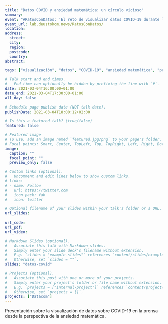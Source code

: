 ```yaml
---
title: "Datos COVID y ansiedad matemática: un círculo vicioso"
summary: 
event: "#RatosConDatos: 'El reto de visualizar datos COVID-19 durante la pandemia'"
event_url: lab.deustokom.news/RatosConDatos/
location:
address:
  street:
  city:
  region:
  postcode:
  country:
abstract:

tags: ["visualización", "datos", "COVID-19", "ansiedad matemática", "presentación"]

# Talk start and end times.
#   End time can optionally be hidden by prefixing the line with `#`.
date: 2021-03-04T16:00:00+01:00
date_end: 2021-03-04T17:30:00+01:00
all_day: false

# Schedule page publish date (NOT talk date).
publishDate: 2021-03-04T18:00:12+02:00

# Is this a featured talk? (true/false)
featured: false

# Featured image
# To use, add an image named `featured.jpg/png` to your page's folder. 
# Focal points: Smart, Center, TopLeft, Top, TopRight, Left, Right, BottomLeft, Bottom, BottomRight.
image:
  caption: ""
  focal_point: ""
  preview_only: false

# Custom links (optional).
#   Uncomment and edit lines below to show custom links.
# links:
# - name: Follow
#   url: https://twitter.com
#   icon_pack: fab
#   icon: twitter

# Optional filename of your slides within your talk's folder or a URL.
url_slides: 

url_code:
url_pdf:
url_video:

# Markdown Slides (optional).
#   Associate this talk with Markdown slides.
#   Simply enter your slide deck's filename without extension.
#   E.g. `slides = "example-slides"` references `content/slides/example-slides.md`.
#   Otherwise, set `slides = ""`.
slides: "datos-covid"

# Projects (optional).
#   Associate this post with one or more of your projects.
#   Simply enter your project's folder or file name without extension.
#   E.g. `projects = ["internal-project"]` references `content/project/deep-learning/index.md`.
#   Otherwise, set `projects = []`.
projects: ["Datacom"]
---
```


Presentación sobre la visualización de datos sobre COVID-19 en la prensa desde la perspectiva de la ansiedad matemática. 
